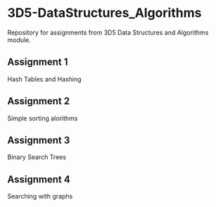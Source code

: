 # 3D5-DataStructures_Algorithms
Repository for assignments from 3D5 Data Structures and Algorithms module. 

## Assignment 1
Hash Tables and Hashing 

## Assignment 2 
Simple sorting alorithms

## Assignment 3 
Binary Search Trees 

## Assignment 4 
Searching with graphs
